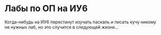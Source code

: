 # Лабы по ОП на ИУ6

Когда-нибудь на ИУ6 перестанут изучать паскаль и писать кучу никому не нужных лаб, но это случится в следующей жизни...
